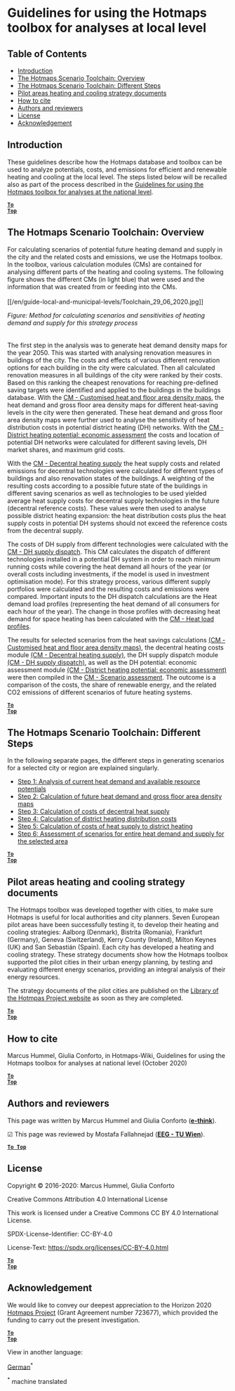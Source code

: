 <h1>Guidelines for using the Hotmaps toolbox for analyses at local level</h1>

## Table of Contents
* [Introduction](#introduction)
* [The Hotmaps Scenario Toolchain: Overview](#the-hotmaps-scenario-toolchain-overview)
* [The Hotmaps Scenario Toolchain: Different Steps](#the-hotmaps-scenario-toolchain-different-steps)
* [Pilot areas heating and cooling strategy documents](#pilot-areas-heating-and-cooling-strategy-documents)
* [How to cite](#how-to-cite)
* [Authors and reviewers](#authors-and-reviewers)
* [License](#license)
* [Acknowledgement](#acknowledgement)


## Introduction

These guidelines describe how the Hotmaps database and toolbox can be used to analyze potentials, costs, and emissions for efficient and renewable heating and cooling at the local level. The steps listed below will be recalled also as part of the process described in the [Guidelines for using the Hotmaps toolbox for analyses at the national level](https://wiki.hotmaps.hevs.ch/en/guide-national-level-comprehensive-assessment-eed#introduction).


<code><ins>**[To Top](#table-of-contents)**</ins></code>

## The Hotmaps Scenario Toolchain: Overview

For calculating scenarios of potential future heating demand and supply in the city and the related costs and emissions, we use the Hotmaps toolbox. In the toolbox, various calculation modules (CMs) are contained for analysing different parts of the heating and cooling systems. The following figure shows the different CMs (in light blue) that were used and the information that was created from or feeding into the CMs.
<br/>  
[[/en/guide-local-and-municipal-levels/Toolchain_29_06_2020.jpg]]
  
*Figure: Method for calculating scenarios and sensitivities of heating demand and supply for this strategy process*
<br/>  
<br/>
The first step in the analysis was to generate heat demand density maps for the year 2050. This was started with analysing renovation measures in buildings of the city. The costs and effects of various different renovation options for each building in the city were calculated. Then all calculated renovation measures in all buildings of the city were ranked by their costs. Based on this ranking the cheapest renovations for reaching pre-defined saving targets were identified and applied to the buildings in the buildings database. With the [CM - Customised heat and floor area density maps](https://wiki.hotmaps.eu/en/CM-Customized-heat-and-floor-area-density-maps), the heat demand and gross floor area density maps for different heat-saving levels in the city were then generated.
These heat demand and gross floor area density maps were further used to analyse the sensitivity of heat distribution costs in potential district heating (DH) networks. With the [CM - District heating potential: economic assessment](https://wiki.hotmaps.eu/en/CM-District-heating-potential-economic-assessment) the costs and location of potential DH networks were calculated for different saving levels, DH market shares, and maximum grid costs.

With the [CM - Decentral heating supply](https://wiki.hotmaps.eu/en/CM-Decentral-heating-supply) the heat supply costs and related emissions for decentral technologies were calculated for different types of buildings and also renovation states of the buildings. A weighting of the resulting costs according to a possible future state of the buildings in different saving scenarios as well as technologies to be used yielded average heat supply costs for decentral supply technologies in the future (decentral reference costs). These values were then used to analyse possible district heating expansion: the heat distribution costs plus the heat supply costs in potential DH systems should not exceed the reference costs from the decentral supply.

The costs of DH supply from different technologies were calculated with the [CM - DH supply dispatch](https://wiki.hotmaps.eu/en/CM-District-heating-supply-dispatch). This CM calculates the dispatch of different technologies installed in a potential DH system in order to reach minimum running costs while covering the heat demand all hours of the year (or overall costs including investments, if the model is used in investment optimisation mode). For this strategy process, various different supply portfolios were calculated and the resulting costs and emissions were compared. Important inputs to the DH dispatch calculations are the Heat demand load profiles (representing the heat demand of all consumers for each hour of the year). The change in those profiles with decreasing heat demand for space heating has been calculated with the [CM - Heat load profiles](https://wiki.hotmaps.hevs.ch/en/CM-Heat-load-profiles).

The results for selected scenarios from the heat savings calculations [(CM - Customised heat and floor area density maps)](https://wiki.hotmaps.eu/en/CM-Customized-heat-and-floor-area-density-maps), the decentral heating costs module [(CM - Decentral heating supply)](https://wiki.hotmaps.eu/en/CM-Decentral-heating-supply), the DH supply dispatch module [(CM - DH supply dispatch)](https://wiki.hotmaps.eu/en/CM-District-heating-supply-dispatch), as well as the DH potential: economic assessment module [(CM - District heating potential: economic assessment)](https://wiki.hotmaps.eu/en/CM-District-heating-potential-economic-assessment) were then compiled in the [CM - Scenario assessment](https://wiki.hotmaps.eu/en/CM-Scenario-assessment). The outcome is a comparison of the costs, the share of renewable energy, and the related CO2 emissions of different scenarios of future heating systems.


<code><ins>**[To Top](#table-of-contents)**</ins></code>

## The Hotmaps Scenario Toolchain: Different Steps

In the following separate pages, the different steps in generating scenarios for a selected city or region are explained singularly.

* [Step 1: Analysis of current heat demand and available resource potentials](https://wiki.hotmaps.eu/en/Step-1-Analysis-of-current-heat-demand-and-available-resource-potentials)
* [Step 2: Calculation of future heat demand and gross floor area density maps](https://wiki.hotmaps.eu/en/Step-2-Calculation-of-future-heat-demand-and-gross-floor-area-density-maps)
* [Step 3: Calculation of costs of decentral heat supply](https://wiki.hotmaps.eu/en/Step-3-Calculation-of-costs-of-decentral-heat-supply)
* [Step 4: Calculation of district heating distribution costs](https://wiki.hotmaps.eu/en/Step-4-Calculation-of-district-heating-distribution-costs)
* [Step 5: Calculation of costs of heat supply to district heating](https://wiki.hotmaps.eu/en/Step-5-Calculation-of-costs-of-heat-supply-to-district-heating)
* [Step 6: Assessment of scenarios for entire heat demand and supply for the selected area](https://wiki.hotmaps.eu/en/Step-6-Assessment-of-scenarios-for-entire-heat-demand-and-supply-for-the-selected-area)


<code><ins>**[To Top](#table-of-contents)**</ins></code>

## Pilot areas heating and cooling strategy documents

The Hotmaps toolbox was developed together with cities, to make sure Hotmaps is useful for local authorities and city planners. Seven European pilot areas have been successfully testing it, to develop their heating and cooling strategies: Aalborg (Denmark), Bistrita (Romania), Frankfurt (Germany), Geneva (Switzerland), Kerry County (Ireland), Milton Keynes (UK) and San Sebastián (Spain). Each city has developed a heating and cooling strategy. These strategy documents show how the Hotmaps toolbox supported the pilot cities in their urban energy planning, by testing and evaluating different energy scenarios, providing an integral analysis of their energy resources.


The strategy documents of the pilot cities are published on the [Library of the Hotmpas Project website](https://www.hotmaps-project.eu/library/) as soon as they are completed. 


<code><ins>**[To Top](#table-of-contents)**</ins></code>

## How to cite

Marcus Hummel, Giulia Conforto, in Hotmaps-Wiki, Guidelines for using the Hotmaps toolbox for analyses at national level (October 2020)


<code><ins>**[To Top](#table-of-contents)**</ins></code>

## Authors and reviewers

This page was written by Marcus Hummel and Giulia Conforto (**[e-think](https://e-think.ac.at)**).

&#9745; This page was reviewed by Mostafa Fallahnejad (**[EEG - TU Wien](https://eeg.tuwien.ac.at/)**).


[**`To Top`**](#table-of-contents)

## License

Copyright © 2016-2020: Marcus Hummel, Giulia Conforto

Creative Commons Attribution 4.0 International License

This work is licensed under a Creative Commons CC BY 4.0 International License.

SPDX-License-Identifier: CC-BY-4.0

License-Text: https://spdx.org/licenses/CC-BY-4.0.html

<code><ins>**[To Top](#table-of-contents)**</ins></code>

## Acknowledgement

We would like to convey our deepest appreciation to the Horizon 2020 [Hotmaps Project](https://www.hotmaps-project.eu) (Grant Agreement number 723677), which provided the funding to carry out the present investigation.


<code><ins>**[To Top](#table-of-contents)**</ins></code>

<!--- THIS IS A SUPER UNIQUE IDENTIFIER -->

View in another language:

 [German](../de/GL-national)<sup>\*</sup> 

<sup>\*</sup> machine translated